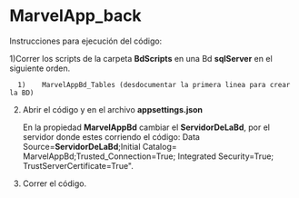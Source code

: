 # MarvelApp_back

Instrucciones para ejecución del código:

1)Correr los scripts de la carpeta **BdScripts** en una Bd **sqlServer** en el siguiente orden.

      1)	MarvelAppBd_Tables (desdocumentar la primera linea para crear la BD)

2)	Abrir el código y en el archivo **appsettings.json**

	  En la propiedad **MarvelAppBd** cambiar el **ServidorDeLaBd**, por el servidor donde estes corriendo el código:
    Data Source=**ServidorDeLaBd**;Initial Catalog= MarvelAppBd;Trusted_Connection=True; Integrated Security=True; TrustServerCertificate=True".

3)	Correr el código.


